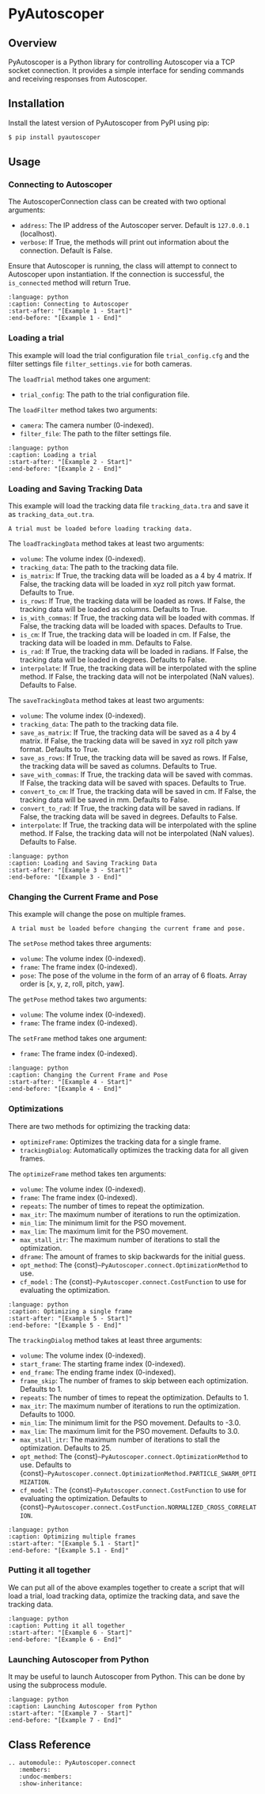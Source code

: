 # PyAutoscoper

## Overview

PyAutoscoper is a Python library for controlling Autoscoper via a TCP socket connection. It provides a simple interface for sending commands and receiving responses from Autoscoper.

## Installation

Install the latest version of PyAutoscoper from PyPI using pip:

```bash
$ pip install pyautoscoper
```

## Usage

### Connecting to Autoscoper

The AutoscoperConnection class can be created with two optional arguments:
* `address`: The IP address of the Autoscoper server. Default is `127.0.0.1` (localhost).
* `verbose`: If True, the methods will print out information about the connection. Default is False.

Ensure that Autoscoper is running, the class will attempt to connect to Autoscoper upon instantiation. If the connection is successful, the `is_connected` method will return True.

```{literalinclude} ../../scripts/python/examples/pyautoscoper-examples.py
:language: python
:caption: Connecting to Autoscoper
:start-after: "[Example 1 - Start]"
:end-before: "[Example 1 - End]"
```

### Loading a trial

This example will load the trial configuration file `trial_config.cfg` and the filter settings file `filter_settings.vie` for both cameras.

The `loadTrial` method takes one argument:
* `trial_config`: The path to the trial configuration file.

The `loadFilter` method takes two arguments:
* `camera`: The camera number (0-indexed).
* `filter_file`: The path to the filter settings file.

```{literalinclude} ../../scripts/python/examples/pyautoscoper-examples.py
:language: python
:caption: Loading a trial
:start-after: "[Example 2 - Start]"
:end-before: "[Example 2 - End]"
```

### Loading and Saving Tracking Data

This example will load the tracking data file `tracking_data.tra` and save it as `tracking_data_out.tra`.

```{note}
A trial must be loaded before loading tracking data.
```

The `loadTrackingData` method takes at least two arguments:
* `volume`: The volume index (0-indexed).
* `tracking_data`: The path to the tracking data file.
* `is_matrix`: If True, the tracking data will be loaded as a 4 by 4 matrix. If False, the tracking data will be loaded in xyz roll pitch yaw format. Defaults to True.
* `is_rows`: If True, the tracking data will be loaded as rows. If False, the tracking data will be loaded as columns. Defaults to True.
* `is_with_commas`: If True, the tracking data will be loaded with commas. If False, the tracking data will be loaded with spaces. Defaults to True.
* `is_cm`: If True, the tracking data will be loaded in cm. If False, the tracking data will be loaded in mm. Defaults to False.
* `is_rad`: If True, the tracking data will be loaded in radians. If False, the tracking data will be loaded in degrees. Defaults to False.
* `interpolate`: If True, the tracking data will be interpolated with the spline method. If False, the tracking data will not be interpolated (NaN values). Defaults to False.

The `saveTrackingData` method takes at least two arguments:
* `volume`: The volume index (0-indexed).
* `tracking_data`: The path to the tracking data file.
* `save_as_matrix`: If True, the tracking data will be saved as a 4 by 4 matrix. If False, the tracking data will be saved in xyz roll pitch yaw format. Defaults to True.
* `save_as_rows`: If True, the tracking data will be saved as rows. If False, the tracking data will be saved as columns. Defaults to True.
* `save_with_commas`: If True, the tracking data will be saved with commas. If False, the tracking data will be saved with spaces. Defaults to True.
* `convert_to_cm`: If True, the tracking data will be saved in cm. If False, the tracking data will be saved in mm. Defaults to False.
* `convert_to_rad`: If True, the tracking data will be saved in radians. If False, the tracking data will be saved in degrees. Defaults to False.
* `interpolate`: If True, the tracking data will be interpolated with the spline method. If False, the tracking data will not be interpolated (NaN values). Defaults to False.

```{literalinclude} ../../scripts/python/examples/pyautoscoper-examples.py
:language: python
:caption: Loading and Saving Tracking Data
:start-after: "[Example 3 - Start]"
:end-before: "[Example 3 - End]"
```

### Changing the Current Frame and Pose

This example will change the pose on multiple frames.

```{note}
 A trial must be loaded before changing the current frame and pose.
```

The `setPose` method takes three arguments:
* `volume`: The volume index (0-indexed).
* `frame`: The frame index (0-indexed).
* `pose`: The pose of the volume in the form of an array of 6 floats. Array order is [x, y, z, roll, pitch, yaw].

The `getPose` method takes two arguments:
* `volume`: The volume index (0-indexed).
* `frame`: The frame index (0-indexed).

The `setFrame` method takes one argument:
* `frame`: The frame index (0-indexed).

```{literalinclude} ../../scripts/python/examples/pyautoscoper-examples.py
:language: python
:caption: Changing the Current Frame and Pose
:start-after: "[Example 4 - Start]"
:end-before: "[Example 4 - End]"
```

### Optimizations

There are two methods for optimizing the tracking data:
* `optimizeFrame`: Optimizes the tracking data for a single frame.
* `trackingDialog`: Automatically optimizes the tracking data for all given frames.

The `optimizeFrame` method takes ten arguments:
* `volume`: The volume index (0-indexed).
* `frame`: The frame index (0-indexed).
* `repeats`: The number of times to repeat the optimization.
* `max_itr`: The maximum number of iterations to run the optimization.
* `min_lim`: The minimum limit for the PSO movement.
* `max_lim`: The maximum limit for the PSO movement.
* `max_stall_itr`: The maximum number of iterations to stall the optimization.
* `dframe`: The amount of frames to skip backwards for the initial guess.
* `opt_method`: The {const}`~PyAutoscoper.connect.OptimizationMethod` to use.
* `cf_model` : The {const}`~PyAutoscoper.connect.CostFunction` to use for evaluating the optimization.

```{literalinclude} ../../scripts/python/examples/pyautoscoper-examples.py
:language: python
:caption: Optimizing a single frame
:start-after: "[Example 5 - Start]"
:end-before: "[Example 5 - End]"
```

The `trackingDialog` method takes at least three arguments:
* `volume`: The volume index (0-indexed).
* `start_frame`: The starting frame index (0-indexed).
* `end_frame`: The ending frame index (0-indexed).
* `frame_skip`: The number of frames to skip between each optimization. Defaults to 1.
* `repeats`: The number of times to repeat the optimization. Defaults to 1.
* `max_itr`: The maximum number of iterations to run the optimization. Defaults to 1000.
* `min_lim`: The minimum limit for the PSO movement. Defaults to -3.0.
* `max_lim`: The maximum limit for the PSO movement. Defaults to 3.0.
* `max_stall_itr`: The maximum number of iterations to stall the optimization. Defaults to 25.
* `opt_method`: The {const}`~PyAutoscoper.connect.OptimizationMethod` to use. Defaults to {const}`~PyAutoscoper.connect.OptimizationMethod.PARTICLE_SWARM_OPTIMIZATION`.
* `cf_model` : The {const}`~PyAutoscoper.connect.CostFunction` to use for evaluating the optimization. Defaults to {const}`~PyAutoscoper.connect.CostFunction.NORMALIZED_CROSS_CORRELATION`.

```{literalinclude} ../../scripts/python/examples/pyautoscoper-examples.py
:language: python
:caption: Optimizing multiple frames
:start-after: "[Example 5.1 - Start]"
:end-before: "[Example 5.1 - End]"
```

### Putting it all together

We can put all of the above examples together to create a script that will load a trial, load tracking data, optimize the tracking data, and save the tracking data.

```{literalinclude} ../../scripts/python/examples/pyautoscoper-examples.py
:language: python
:caption: Putting it all together
:start-after: "[Example 6 - Start]"
:end-before: "[Example 6 - End]"
```

### Launching Autoscoper from Python

It may be useful to launch Autoscoper from Python. This can be done by using the subprocess module.

```{literalinclude} ../../scripts/python/examples/pyautoscoper-examples.py
:language: python
:caption: Launching Autoscoper from Python
:start-after: "[Example 7 - Start]"
:end-before: "[Example 7 - End]"
```

## Class Reference

```{eval-rst}
.. automodule:: PyAutoscoper.connect
   :members:
   :undoc-members:
   :show-inheritance:
```

